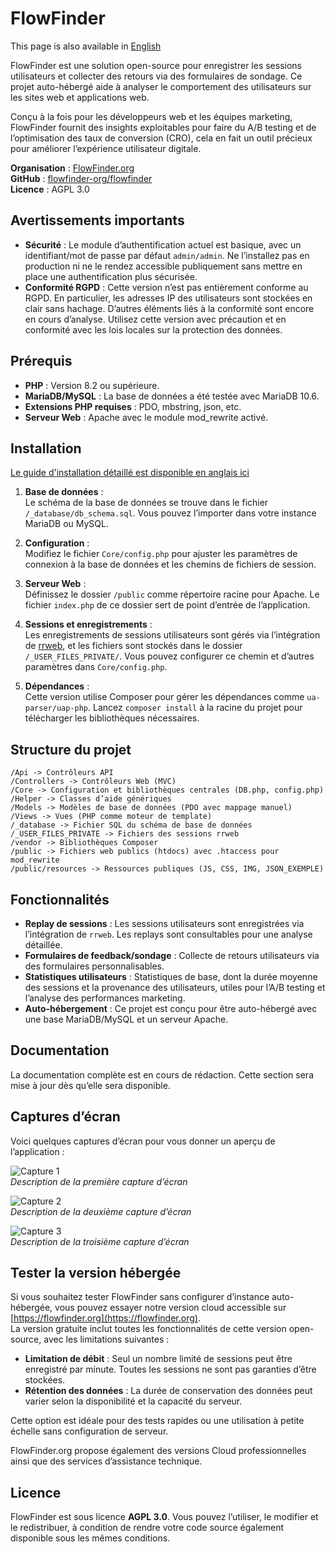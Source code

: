 # FlowFinder

This page is also available in [English](README.md)

FlowFinder est une solution open-source pour enregistrer les sessions utilisateurs et collecter des retours via des formulaires de sondage. Ce projet auto-hébergé aide à analyser le comportement des utilisateurs sur les sites web et applications web.

Conçu à la fois pour les développeurs web et les équipes marketing, FlowFinder fournit des insights exploitables pour faire du A/B testing et de l’optimisation des taux de conversion (CRO), cela en fait un outil précieux pour améliorer l’expérience utilisateur digitale.

**Organisation** : [FlowFinder.org](https://flowfinder.org)  
**GitHub** : [flowfinder-org/flowfinder](https://github.com/flowfinder-org/flowfinder)  
**Licence** : AGPL 3.0

## Avertissements importants

- **Sécurité** : Le module d’authentification actuel est basique, avec un identifiant/mot de passe par défaut `admin/admin`. Ne l’installez pas en production ni ne le rendez accessible publiquement sans mettre en place une authentification plus sécurisée.
- **Conformité RGPD** : Cette version n’est pas entièrement conforme au RGPD. En particulier, les adresses IP des utilisateurs sont stockées en clair sans hachage. D’autres éléments liés à la conformité sont encore en cours d’analyse. Utilisez cette version avec précaution et en conformité avec les lois locales sur la protection des données.

## Prérequis

- **PHP** : Version 8.2 ou supérieure.
- **MariaDB/MySQL** : La base de données a été testée avec MariaDB 10.6.
- **Extensions PHP requises** : PDO, mbstring, json, etc.
- **Serveur Web** : Apache avec le module mod_rewrite activé.

## Installation

[Le guide d'installation détaillé est disponible en anglais ici](./INSTALL.md)

1. **Base de données** :  
   Le schéma de la base de données se trouve dans le fichier `/_database/db_schema.sql`. Vous pouvez l’importer dans votre instance MariaDB ou MySQL.

2. **Configuration** :  
   Modifiez le fichier `Core/config.php` pour ajuster les paramètres de connexion à la base de données et les chemins de fichiers de session.

3. **Serveur Web** :  
   Définissez le dossier `/public` comme répertoire racine pour Apache. Le fichier `index.php` de ce dossier sert de point d’entrée de l’application.

4. **Sessions et enregistrements** :  
   Les enregistrements de sessions utilisateurs sont gérés via l’intégration de [rrweb](https://github.com/rrweb-io/rrweb), et les fichiers sont stockés dans le dossier `/_USER_FILES_PRIVATE/`. Vous pouvez configurer ce chemin et d’autres paramètres dans `Core/config.php`.

5. **Dépendances** :  
   Cette version utilise Composer pour gérer les dépendances comme `ua-parser/uap-php`. Lancez `composer install` à la racine du projet pour télécharger les bibliothèques nécessaires.

## Structure du projet

```
/Api -> Contrôleurs API 
/Controllers -> Contrôleurs Web (MVC) 
/Core -> Configuration et bibliothèques centrales (DB.php, config.php) 
/Helper -> Classes d’aide génériques 
/Models -> Modèles de base de données (PDO avec mappage manuel) 
/Views -> Vues (PHP comme moteur de template) 
/_database -> Fichier SQL du schéma de base de données 
/_USER_FILES_PRIVATE -> Fichiers des sessions rrweb 
/vendor -> Bibliothèques Composer 
/public -> Fichiers web publics (htdocs) avec .htaccess pour mod_rewrite 
/public/resources -> Ressources publiques (JS, CSS, IMG, JSON_EXEMPLE)
```

## Fonctionnalités

- **Replay de sessions** : Les sessions utilisateurs sont enregistrées via l’intégration de `rrweb`. Les replays sont consultables pour une analyse détaillée.
- **Formulaires de feedback/sondage** : Collecte de retours utilisateurs via des formulaires personnalisables.
- **Statistiques utilisateurs** : Statistiques de base, dont la durée moyenne des sessions et la provenance des utilisateurs, utiles pour l’A/B testing et l’analyse des performances marketing.
- **Auto-hébergement** : Ce projet est conçu pour être auto-hébergé avec une base MariaDB/MySQL et un serveur Apache.

## Documentation

La documentation complète est en cours de rédaction. Cette section sera mise à jour dès qu’elle sera disponible.

## Captures d’écran

Voici quelques captures d’écran pour vous donner un aperçu de l’application :

![Capture 1](public/resources/img/screenshot1.png)  
*Description de la première capture d’écran*

![Capture 2](public/resources/img/screenshot2.png)  
*Description de la deuxième capture d’écran*

![Capture 3](public/resources/img/screenshot3.png)  
*Description de la troisième capture d’écran*

## Tester la version hébergée

Si vous souhaitez tester FlowFinder sans configurer d’instance auto-hébergée, vous pouvez essayer notre version cloud accessible sur [https://flowfinder.org](https://flowfinder.org).  
La version gratuite inclut toutes les fonctionnalités de cette version open-source, avec les limitations suivantes :

- **Limitation de débit** : Seul un nombre limité de sessions peut être enregistré par minute. Toutes les sessions ne sont pas garanties d’être stockées.
- **Rétention des données** : La durée de conservation des données peut varier selon la disponibilité et la capacité du serveur.

Cette option est idéale pour des tests rapides ou une utilisation à petite échelle sans configuration de serveur.

FlowFinder.org propose également des versions Cloud professionnelles ainsi que des services d’assistance technique.

## Licence

FlowFinder est sous licence **AGPL 3.0**. Vous pouvez l’utiliser, le modifier et le redistribuer, à condition de rendre votre code source également disponible sous les mêmes conditions.